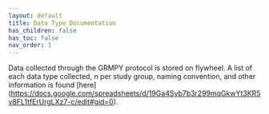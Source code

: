 ```yaml
---
layout: default
title: Data Type Documentation
has_children: false
has_toc: false
nav_order: 1
---
```


Data collected through the GRMPY protocol is stored on flywheel. A list of each data type collected, n per study group, naming convention, and other information is found [here] (https://docs.google.com/spreadsheets/d/19Ga4Syb7b3r299mqGkwYt3KR5v8FL1tfErUrgLXz7-c/edit#gid=0).